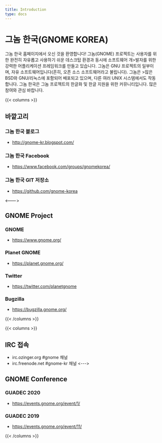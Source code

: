 ```yaml
---
title: Introduction
type: docs
---
```


# 그놈 한국(GNOME KOREA)

그놈 한국 홈페이지에서 오신 것을 환영합니다!
그놈(GNOME) 프로젝트는 사용자를 위한 완전히 자유롭고 사용하기 쉬운 데스크탑 환경과 동시에 소프트웨어 개>발자를 위한 강력한 어플리케이션 프레임워크를 만들고 있습니다.
그놈은 GNU 프로젝트의 일부이며, 자유 소프트웨어입니다(흔히, 오픈 소스 소프트웨어라고 불립니다). 그놈은 >많은 BSD와 GNU/리눅스에 포함되어 배포되고 있으며, 다른 여러 UNIX 시스템에서도 작동합니다.
그놈 한국은 그놈 프로젝트의 한글화 및 한글 지원을 위한 커뮤니티입니다. 많은 참여와 관심 바랍니다.


{{< columns >}}

## 바깥고리

### 그놈 한국 블로그
* http://gnome-kr.blogspot.com/

### 그놈 한국 Facebook
* https://www.facebook.com/groups/gnomekorea/

### 그놈 한국 GIT 저장소
* https://github.com/gnome-korea

<--->
## GNOME Project
### GNOME
* https://www.gnome.org/
### Planet GNOME
* https://planet.gnome.org/

### Twitter
* https://twitter.com/planetgnome
### Bugzilla
* https://bugzilla.gnome.org/

{{< /columns >}}


{{< columns >}}
## IRC 접속
* irc.ozinger.org  #gnome 채널
* irc.freenode.net #gnome-kr 채널
<--->
## GNOME Conference
### GUADEC 2020
* https://events.gnome.org/event/1/
### GUADEC 2019
* https://events.gnome.org/event/11/

{{< /columns >}}

